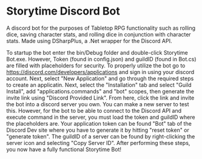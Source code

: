 # Storytime Discord Bot
A discord bot for the purposes of Tabletop RPG functionality such as rolling dice, saving character stats, and rolling dice in conjunction with character stats. Made using DSharpPlus, a .Net wrapper for the Discord API. 

To startup the bot enter the bin/Debug folder and double-click Storytime Bot.exe. However, Token (found in config.json) and guildID (found in Bot.cs) are filled with placeholders for security. To properly utilize the bot go to https://discord.com/developers/applications and sign in using your discord account. Next, select "New Application" and go through the required steps to create an applicatin. Next, select the "Installation" tab and select "Guild Install", add "applications.commands" and "bot" scopes, then generate the invite link using "Discord Provided Link". From here, click the link and invite the bot into a discord server you own. You can make a new server to test this. However, for the bot to be able to connect to the Discord API and execute command in the server, you must load the token and guildID where the placeholders are. Your application token can be found "Bot" tab of the Discord Dev site where you have to generate it by hitting "reset token" or "generate token". The guildID of a server can be found by right-clicking the server icon and selecting "Copy Server ID". After performing these steps, you now have a fully functional Storytime Bot!

